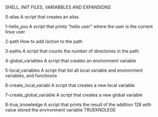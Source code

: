 SHELL, INIT FILES, VARIABBLES AND EXPANSIONS

0-alias 
    A script that creates an alias

1-hello_you
    A script that prints "hello user" where the user is the current linux user

2-path
    How to add /action to the path

3-paths
    A script that counts the number of directories in the path

4-global_variables
    A script that creates an environment variable

5-local_variables
    A script that list all local variable and environment variables, and functioons

6-create_local_variabl
    A script that creates a new local variable

7-create_global_variable
    A script that creates a new global variable

8-true_knowledge
    A script that prints the result of the addition 128 with  value stored the environment variable TRUEKNOLEGE
